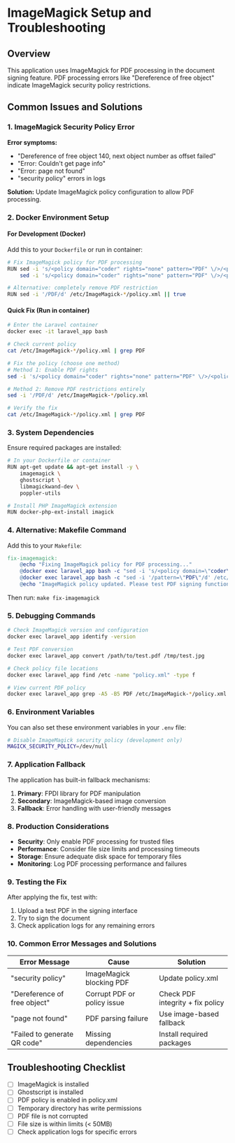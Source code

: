 # ImageMagick Setup and Troubleshooting

## Overview
This application uses ImageMagick for PDF processing in the document signing feature. PDF processing errors like "Dereference of free object" indicate ImageMagick security policy restrictions.

## Common Issues and Solutions

### 1. ImageMagick Security Policy Error
**Error symptoms:**
- "Dereference of free object 140, next object number as offset failed"
- "Error: Couldn't get page info"
- "Error: page not found"
- "security policy" errors in logs

**Solution:**
Update ImageMagick policy configuration to allow PDF processing.

### 2. Docker Environment Setup

#### For Development (Docker)
Add this to your `Dockerfile` or run in container:

```bash
# Fix ImageMagick policy for PDF processing
RUN sed -i 's/<policy domain="coder" rights="none" pattern="PDF" \/>/<policy domain="coder" rights="read|write" pattern="PDF" \/>/g' /etc/ImageMagick-6/policy.xml || \
    sed -i 's/<policy domain="coder" rights="none" pattern="PDF" \/>/<policy domain="coder" rights="read|write" pattern="PDF" \/>/g' /etc/ImageMagick-7/policy.xml || true

# Alternative: completely remove PDF restriction
RUN sed -i '/PDF/d' /etc/ImageMagick-*/policy.xml || true
```

#### Quick Fix (Run in container)
```bash
# Enter the Laravel container
docker exec -it laravel_app bash

# Check current policy
cat /etc/ImageMagick-*/policy.xml | grep PDF

# Fix the policy (choose one method)
# Method 1: Enable PDF rights
sed -i 's/<policy domain="coder" rights="none" pattern="PDF" \/>/<policy domain="coder" rights="read|write" pattern="PDF" \/>/g' /etc/ImageMagick-*/policy.xml

# Method 2: Remove PDF restrictions entirely
sed -i '/PDF/d' /etc/ImageMagick-*/policy.xml

# Verify the fix
cat /etc/ImageMagick-*/policy.xml | grep PDF
```

### 3. System Dependencies
Ensure required packages are installed:

```bash
# In your Dockerfile or container
RUN apt-get update && apt-get install -y \
    imagemagick \
    ghostscript \
    libmagickwand-dev \
    poppler-utils

# Install PHP ImageMagick extension
RUN docker-php-ext-install imagick
```

### 4. Alternative: Makefile Command
Add this to your `Makefile`:

```makefile
fix-imagemagick:
	@echo "Fixing ImageMagick policy for PDF processing..."
	@docker exec laravel_app bash -c "sed -i 's/<policy domain=\"coder\" rights=\"none\" pattern=\"PDF\" \/>/<policy domain=\"coder\" rights=\"read|write\" pattern=\"PDF\" \/>/g' /etc/ImageMagick-*/policy.xml || true"
	@docker exec laravel_app bash -c "sed -i '/pattern=\"PDF\"/d' /etc/ImageMagick-*/policy.xml || true"
	@echo "ImageMagick policy updated. Please test PDF signing functionality."
```

Then run: `make fix-imagemagick`

### 5. Debugging Commands

```bash
# Check ImageMagick version and configuration
docker exec laravel_app identify -version

# Test PDF conversion
docker exec laravel_app convert /path/to/test.pdf /tmp/test.jpg

# Check policy file locations
docker exec laravel_app find /etc -name "policy.xml" -type f

# View current PDF policy
docker exec laravel_app grep -A5 -B5 PDF /etc/ImageMagick-*/policy.xml
```

### 6. Environment Variables
You can also set these environment variables in your `.env` file:

```bash
# Disable ImageMagick security policy (development only)
MAGICK_SECURITY_POLICY=/dev/null
```

### 7. Application Fallback
The application has built-in fallback mechanisms:
1. **Primary**: FPDI library for PDF manipulation
2. **Secondary**: ImageMagick-based image conversion
3. **Fallback**: Error handling with user-friendly messages

### 8. Production Considerations
- **Security**: Only enable PDF processing for trusted files
- **Performance**: Consider file size limits and processing timeouts
- **Storage**: Ensure adequate disk space for temporary files
- **Monitoring**: Log PDF processing performance and failures

### 9. Testing the Fix
After applying the fix, test with:
1. Upload a test PDF in the signing interface
2. Try to sign the document
3. Check application logs for any remaining errors

### 10. Common Error Messages and Solutions

| Error Message | Cause | Solution |
|---------------|-------|----------|
| "security policy" | ImageMagick blocking PDF | Update policy.xml |
| "Dereference of free object" | Corrupt PDF or policy issue | Check PDF integrity + fix policy |
| "page not found" | PDF parsing failure | Use image-based fallback |
| "Failed to generate QR code" | Missing dependencies | Install required packages |

## Troubleshooting Checklist
- [ ] ImageMagick is installed
- [ ] Ghostscript is installed  
- [ ] PDF policy is enabled in policy.xml
- [ ] Temporary directory has write permissions
- [ ] PDF file is not corrupted
- [ ] File size is within limits (< 50MB)
- [ ] Check application logs for specific errors 